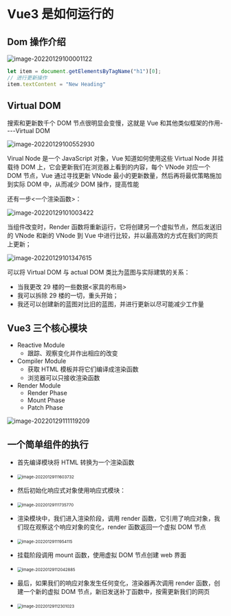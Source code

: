 # Vue3 是如何运行的

##  Dom 操作介绍

![image-20220129100001122](https://oss.justin3go.com/blogs/image-20220129100001122.png)

```javascript
let item = document.getElementsByTagName("h1")[0];
// 进行更新操作
item.textContent = "New Heading"
```

## Virtual DOM

搜索和更新数千个 DOM 节点很明显会变慢，这就是 Vue 和其他类似框架的作用----Virtual DOM

![image-20220129100552930](https://oss.justin3go.com/blogs/image-20220129100552930.png)

Virual Node 是一个 JavaScript 对象，Vue 知道如何使用这些 Virtual Node 并挂载待 DOM 上，它会更新我们在浏览器上看到的内容，每个 VNode 对应一个 DOM 节点，Vue 通过寻找更新 VNode 最小的更新数量，然后再将最优策略施加到实际 DOM 中，从而减少 DOM 操作，提高性能

还有一步<一个渲染函数>：

![image-20220129101003422](https://oss.justin3go.com/blogs/image-20220129101003422.png)

当组件改变时，Render 函数将重新运行，它将创建另一个虚拟节点，然后发送旧的 VNode 和新的 VNode 到 Vue 中进行比较，并以最高效的方式在我们的网页上更新；

![image-20220129101347615](https://oss.justin3go.com/blogs/image-20220129101347615.png)

可以将 Virtual DOM 与 actual DOM 类比为蓝图与实际建筑的关系：

- 当我更改 29 楼的一些数据<家具的布局>
- 我可以拆除 29 楼的一切，重头开始；
- 我还可以创建新的蓝图对比旧的蓝图，并进行更新以尽可能减少工作量

## Vue3 三个核心模块

- Reactive Module
  - 跟踪、观察变化并作出相应的改变
- Compiler Module
  - 获取 HTML 模板并将它们编译成渲染函数
  - 浏览器可以只接收渲染函数
- Render Module
  - Render Phase
  - Mount Phase
  - Patch Phase

![image-20220129111119209](https://oss.justin3go.com/blogs/image-20220129111119209.png)

## 一个简单组件的执行

- 首先编译模块将 HTML 转换为一个渲染函数


- <img src="https://oss.justin3go.com/blogs/image-20220129111603732.png" alt="image-20220129111603732" style="zoom:67%;" />

- 然后初始化响应式对象使用响应式模块：


- <img src="https://oss.justin3go.com/blogs/image-20220129111735770.png" alt="image-20220129111735770" style="zoom:67%;" />

- 渲染模块中，我们进入渲染阶段，调用 render 函数，它引用了响应对象，我们现在观察这个响应对象的变化，render 函数返回一个虚拟 DOM 节点


- <img src="https://oss.justin3go.com/blogs/image-20220129111954115.png" alt="image-20220129111954115" style="zoom:67%;" />

- 挂载阶段调用 mount 函数，使用虚拟 DOM 节点创建 web 界面


- <img src="https://oss.justin3go.com/blogs/image-20220129112042885.png" alt="image-20220129112042885" style="zoom:67%;" />

- 最后，如果我们的响应对象发生任何变化，渲染器再次调用 render 函数，创建一个新的虚拟 DOM 节点，新旧发送补丁函数中，按需更新我们的网页


- <img src="https://oss.justin3go.com/blogs/image-20220129112301023.png" alt="image-20220129112301023" style="zoom:67%;" />


